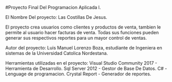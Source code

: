 #Proyecto Final Del  Programacion Aplicada l.

El Nombre Del proyecto: Las Costillas De Jesus.

El proyecto crea usuarios como clientes y productos de venta, tambien le permite al usuario hacer facturas de venta. Todas sus        funciones pueden generar sus respectivos reportes para un mayor control de ventas.

Autor del proyecto:
   Luis Manuel Lorenzo Boza, estudiante de Ingeniera en sistemas de la Universidad Catolica Nordestana.

Herramientas utilizadas en el proyecto:
   Visual Studio Community 2017 -             Herramienta de Desarrollo.
   Sql Server 2012 -                          Gestor de Base De Datos.
   C# -                                       Lenguage de programacion.
   Crystal Report -                           Generador de reportes.
